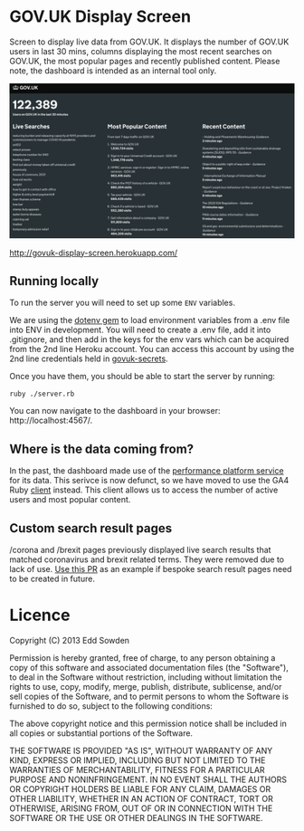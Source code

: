 # GOV.UK Display Screen

Screen to display live data from GOV.UK. It displays the number of GOV.UK users in last 30 mins, columns displaying the most recent searches on GOV.UK, the most popular pages and recently published content. Please note, the dashboard is intended as an internal tool only. 

![screenshot](docs/screenshot.png)

http://govuk-display-screen.herokuapp.com/

## Running locally

To run the server you will need to set up some `ENV` variables. 

We are using the [dotenv gem][1] to load environment variables from a .env file into ENV in development. You will need to create
a .env file, add it into .gitignore, and then add in the keys for the env vars which can be acquired from the 2nd line Heroku account.
You can access this account by using the 2nd line credentials held in [govuk-secrets][2].

Once you have them, you should be able to start the server by running:

```
ruby ./server.rb
```

You can now navigate to the dashboard in your browser: http://localhost:4567/.

[1]: https://github.com/bkeepers/dotenv
[2]: https://github.com/alphagov/govuk-secrets/tree/main/pass#usage
[3]: https://github.com/alphagov/performanceplatform-collector
[4]: https://github.com/googleapis/google-cloud-ruby/tree/main/google-analytics-data-v1beta

## Where is the data coming from?

In the past, the dashboard made use of the [performance platform service][3] for its data. This serivce is now defunct, so we have moved to use the GA4 Ruby [client][4] instead. This client allows us to access the number of active users and most popular content.

## Custom search result pages

/corona and /brexit pages previously displayed live search results that matched coronavirus and brexit related terms.
They were removed due to lack of use. [Use this PR](https://github.com/alphagov/govuk-display-screen/pull/74)
as an example if bespoke search result pages need to be created in future.

# Licence

Copyright (C) 2013 Edd Sowden

Permission is hereby granted, free of charge, to any person obtaining a copy of
this software and associated documentation files (the "Software"), to deal in
the Software without restriction, including without limitation the rights to
use, copy, modify, merge, publish, distribute, sublicense, and/or sell copies
of the Software, and to permit persons to whom the Software is furnished to do
so, subject to the following conditions:

The above copyright notice and this permission notice shall be included in all
copies or substantial portions of the Software.

THE SOFTWARE IS PROVIDED "AS IS", WITHOUT WARRANTY OF ANY KIND, EXPRESS OR
IMPLIED, INCLUDING BUT NOT LIMITED TO THE WARRANTIES OF MERCHANTABILITY,
FITNESS FOR A PARTICULAR PURPOSE AND NONINFRINGEMENT. IN NO EVENT SHALL THE
AUTHORS OR COPYRIGHT HOLDERS BE LIABLE FOR ANY CLAIM, DAMAGES OR OTHER
LIABILITY, WHETHER IN AN ACTION OF CONTRACT, TORT OR OTHERWISE, ARISING FROM,
OUT OF OR IN CONNECTION WITH THE SOFTWARE OR THE USE OR OTHER DEALINGS IN THE
SOFTWARE.
